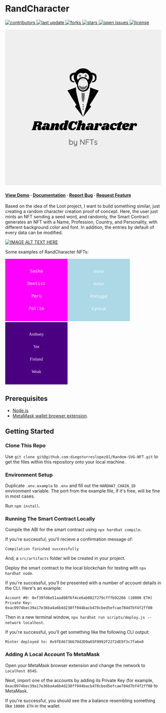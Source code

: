 # RandCharacter

<!-- Badges -->
<p>
  <a href="https://github.com/diegotorreslopez81/Random-SVG-NFT/graphs/contributors">
    <img src="https://img.shields.io/github/contributors/diegotorreslopez81/Random-SVG-NFT" alt="contributors" />
  </a>
  <a href="">
    <img src="https://img.shields.io/github/last-commit/diegotorreslopez81/Random-SVG-NFT" alt="last update" />
  </a>
  <a href="https://github.com/diegotorreslopez81/Random-SVG-NFT/network/members">
    <img src="https://img.shields.io/github/forks/diegotorreslopez81/Random-SVG-NFT" alt="forks" />
  </a>
  <a href="https://github.com/diegotorreslopez81/Random-SVG-NFT/stargazers">
    <img src="https://img.shields.io/github/stars/diegotorreslopez81/Random-SVG-NFT" alt="stars" />
  </a>
  <a href="https://github.com/diegotorreslopez81/Random-SVG-NFT/issues/">
    <img src="https://img.shields.io/github/issues/diegotorreslopez81/Random-SVG-NFT" alt="open issues" />
  </a>
  <a href="https://github.com/diegotorreslopez81/Random-SVG-NFT/blob/master/LICENSE">
    <img src="https://img.shields.io/github/license/diegotorreslopez81/Random-SVG-NFT.svg" alt="license" />
  </a>
</p>

<img src="./images/RandCharacter.png" width="">

<h4>
    <a href="https://github.com/Louis3797/awesome-readme-template/">View Demo</a>
  <span> · </span>
    <a href="https://github.com/Louis3797/awesome-readme-template">Documentation</a>
  <span> · </span>
    <a href="https://github.com/Louis3797/awesome-readme-template/issues/">Report Bug</a>
  <span> · </span>
    <a href="https://github.com/Louis3797/awesome-readme-template/issues/">Request Feature</a>
  </h4>
</div>


Based on the idea of the Loot project, I want to build something similar, just creating a random character creation proof of concept. Here, the user just mints an NFT sending a seed word, and randomly, the Smart Contract generates an NFT with a Name, Profession, Country, and Personality, with different background color and font. In addition, the entries by default of every data can be modified.


[![IMAGE ALT TEXT HERE](https://img.youtube.com/vi/UyI6VuciJNg/0.jpg)](https://www.youtube.com/watch?v=UyI6VuciJNg)


Some examples of RandCharacter NFTs:


<img src="./images/nft3.svg" width="200"><img src="./images/nft2.svg" width="200"><img src="./images/nft1.svg" width="200">


## Prerequisites

- [Node.js](https://nodejs.org/en/download/)
- [MetaMask wallet browser extension](https://metamask.io/download.html).

## Getting Started

### Clone This Repo

Use `git clone git@github.com:diegotorreslopez81/Random-SVG-NFT.git` to get the files within this repository onto your local machine.

### Environment Setup

Duplicate `.env.example` to `.env` and fill out the `HARDHAT_CHAIN_ID` environment variable. The port from the example file, if it's free, will be fine in most cases.

Run `npm install`.

### Running The Smart Contract Locally

Compile the ABI for the smart contract using `npx hardhat compile`.

If you're successful, you'll recieve a confirmation message of:

```
Compilation finished successfully
```

And, a `src/artifacts` folder will be created in your project.

Deploy the smart contract to the local blockchain for testing with `npx hardhat node`.

If you're successful, you'll be presented with a number of account details in the CLI. Here's an example:

```
Account #0: 0xf39fd6e51aad88f6f4ce6ab8827279cfffb92266 (10000 ETH)
Private Key: 0xac0974bec39a17e36ba4a6b4d238ff944bacb478cbed5efcae784d7bf4f2ff80
```

Then in a new terminal window, `npx hardhat run scripts/deploy.js --network localhost`.

If you're successful, you'll get something like the following CLI output:

```
Minter deployed to: 0x9fE46736679d2D9a65F0992F2272dE9f3c7fa6e0
```

### Adding A Local Account To MetaMask

Open your MetaMask browser extension and change the network to `Localhost 8545`.

Next, import one of the accounts by adding its Private Key (for example, `0xac0974bec39a17e36ba4a6b4d238ff944bacb478cbed5efcae784d7bf4f2ff80` to MetaMask.

If you're successful, you should see the a balance resembling something like `10000 ETH` in the wallet.